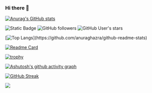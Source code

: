 ### Hi there 👋

<!--
**Xiamu-ssr/Xiamu-ssr** is a ✨ _special_ ✨ repository because its `README.md` (this file) appears on your GitHub profile.

Here are some ideas to get you started:

- 🔭 I’m currently working on ...
- 🌱 I’m currently learning ...
- 👯 I’m looking to collaborate on ...
- 🤔 I’m looking for help with ...
- 💬 Ask me about ...
- 📫 How to reach me: ...
- 😄 Pronouns: ...
- ⚡ Fun fact: ...
-->

[![Anurag's GitHub stats](https://github-readme-stats.vercel.app/api?username=Xiamu-ssr&count_private=true&show_icons=true&theme=ambient_gradient)](https://github.com/anuraghazra/github-readme-stats)

![Static Badge](https://img.shields.io/badge/build-pass-green)
![GitHub followers](https://img.shields.io/github/followers/Xiamu-ssr)
![GitHub User's stars](https://img.shields.io/github/stars/Xiamu-ssr)

[![Top Langs](https://github-readme-stats.vercel.app/api/top-langs/?username=Xiamu-ssr&layout=donut&langs_count=16&text_color=000&icon_color=fff&theme=graywhite")](https://github.com/anuraghazra/github-readme-stats)

[![Readme Card](https://github-readme-stats.vercel.app/api/pin/?username=Xiamu-ssr&repo=OMP-DFSG&theme=graywhite)](https://github.com/anuraghazra/github-readme-stats)

[![trophy](https://github-profile-trophy.vercel.app/?username=Xiamu-ssr&row=2&theme=onedark)](https://github.com/ryo-ma/github-profile-trophy)

[![Ashutosh's github activity graph](https://github-readme-activity-graph.vercel.app/graph?username=Xiamu-ssr&theme=react)](https://github.com/ashutosh00710/github-readme-activity-graph)

[![GitHub Streak](https://streak-stats.demolab.com?user=Xiamu-ssr&theme=blood)](https://git.io/streak-stats)

[![](https://stats.justsong.cn/api/leetcode/?username=Xiamusss&theme=vue)]()
